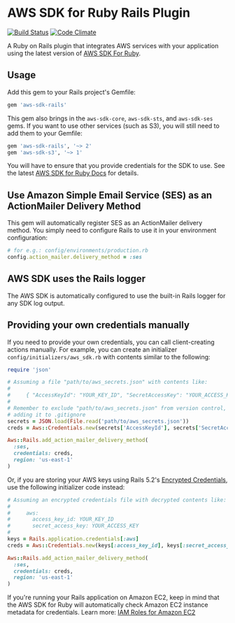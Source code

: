 # AWS SDK for Ruby Rails Plugin

[![Build
Status](https://travis-ci.org/aws/aws-sdk-rails.png?branch=master)](https://travis-ci.org/aws/aws-sdk-rails)
[![Code
Climate](https://codeclimate.com/github/aws/aws-sdk-rails.png)](https://codeclimate.com/github/aws/aws-sdk-rails)

A Ruby on Rails plugin that integrates AWS services with your application using
the latest version of [AWS SDK For Ruby](https://github.com/aws/aws-sdk-ruby).

## Usage

Add this gem to your Rails project's Gemfile:

```ruby
gem 'aws-sdk-rails'
```

This gem also brings in the `aws-sdk-core`, `aws-sdk-sts`, and `aws-sdk-ses`
gems. If you want to use other services (such as S3), you will still need to add
them to your Gemfile:

```ruby
gem 'aws-sdk-rails', '~> 2'
gem 'aws-sdk-s3', '~> 1'
```

You will have to ensure that you provide credentials for the SDK to use. See the
latest [AWS SDK for Ruby
Docs](https://docs.aws.amazon.com/sdk-for-ruby/v3/api/index.html#Configuration)
for details.

## Use Amazon Simple Email Service (SES) as an ActionMailer Delivery Method

This gem will automatically register SES as an ActionMailer delivery method. You
simply need to configure Rails to use it in your environment configuration:

```ruby
# for e.g.: config/environments/production.rb
config.action_mailer.delivery_method = :ses
```

## AWS SDK uses the Rails logger

The AWS SDK is automatically configured to use the built-in Rails logger for any
SDK log output.

## Providing your own credentials manually

If you need to provide your own credentials, you can call client-creating
actions manually. For example, you can create an initializer
`config/initializers/aws_sdk.rb` with contents similar to the following:

```ruby
require 'json'

# Assuming a file "path/to/aws_secrets.json" with contents like:
#
#     { "AccessKeyId": "YOUR_KEY_ID", "SecretAccessKey": "YOUR_ACCESS_KEY" }
#
# Remember to exclude "path/to/aws_secrets.json" from version control, e.g. by
# adding it to .gitignore
secrets = JSON.load(File.read('path/to/aws_secrets.json'))
creds = Aws::Credentials.new(secrets['AccessKeyId'], secrets['SecretAccessKey'])

Aws::Rails.add_action_mailer_delivery_method(
  :ses,
  credentials: creds,
  region: 'us-east-1'
)
```

Or, if you are storing your AWS keys using Rails 5.2's [Encrypted
Credentials](http://guides.rubyonrails.org/security.html#custom-credentials),
use the following initializer code instead:

```ruby
# Assuming an encrypted credentials file with decrypted contents like:
#
#     aws:
#       access_key_id: YOUR_KEY_ID
#       secret_access_key: YOUR_ACCESS_KEY
#
keys = Rails.application.credentials[:aws]
creds = Aws::Credentials.new(keys[:access_key_id], keys[:secret_access_key])

Aws::Rails.add_action_mailer_delivery_method(
  :ses,
  credentials: creds,
  region: 'us-east-1'
)
```

If you're running your Rails application on Amazon EC2, keep in mind that the
AWS SDK for Ruby will automatically check Amazon EC2 instance metadata for
credentials. Learn more: [IAM Roles for Amazon
EC2](http://docs.aws.amazon.com/AWSEC2/latest/UserGuide/iam-roles-for-amazon-ec2.html)
